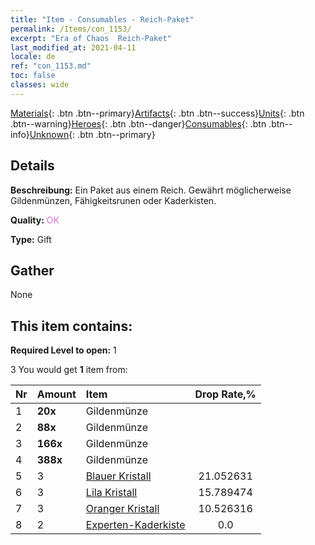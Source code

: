 ```yaml
---
title: "Item - Consumables - Reich-Paket"
permalink: /Items/con_1153/
excerpt: "Era of Chaos  Reich-Paket"
last_modified_at: 2021-04-11
locale: de
ref: "con_1153.md"
toc: false
classes: wide
---
```

 [Materials](/de/Items/){: .btn .btn--primary}[Artifacts](/de/Items/Artifacts/){: .btn .btn--success}[Units](/de/Items/Units/){: .btn .btn--warning}[Heroes](/de/Items/Heroes/){: .btn .btn--danger}[Consumables](/de/Items/Consumables/){: .btn .btn--info}[Unknown](/de/Items/Unknown/){: .btn .btn--primary}

## Details
 **Beschreibung:** Ein Paket aus einem Reich. Gewährt möglicherweise Gildenmünzen, Fähigkeitsrunen oder Kaderkisten.

 **Quality:** <span style="color: #DA70D6">OK</span>

 **Type:** Gift

## Gather

  None

## This item contains:

 **Required Level to open:** 1

 3 You would get **1** item  from:

  | Nr | Amount |     Item    | Drop Rate,% |
  |:---|:-------|:------------|:---------:|
  | 1 |  **20x** | Gildenmünze |  | 21.052631 | 
  | 2 |  **88x** | Gildenmünze |  | 15.789474 | 
  | 3 |  **166x** | Gildenmünze |  | 10.526316 | 
  | 4 |  **388x** | Gildenmünze |  | 5.263158 | 
  | 5 | 3 | [Blauer Kristall](/de/Items/con_716/) | 21.052631 | 
  | 6 | 3 | [Lila Kristall](/de/Items/con_720/) | 15.789474 | 
  | 7 | 3 | [Oranger Kristall](/de/Items/con_730/) | 10.526316 | 
  | 8 | 2 | [Experten-Kaderkiste](/de/Items/con_776/) | 0.0 | 
